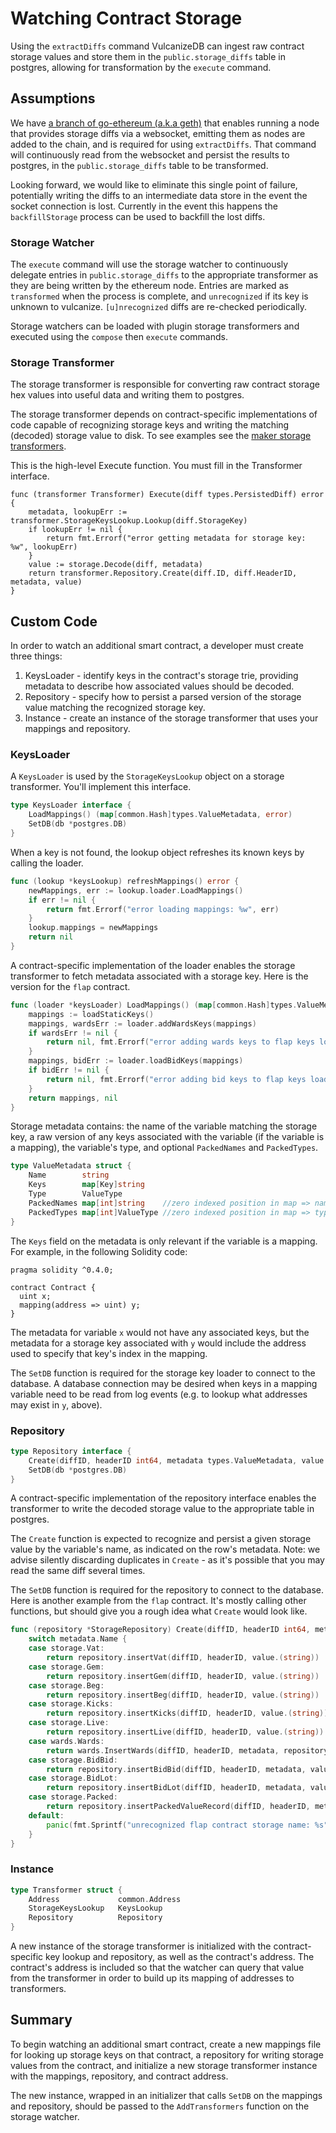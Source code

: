 # Watching Contract Storage

Using the `extractDiffs` command VulcanizeDB can ingest raw contract storage values and store them in the `public.storage_diffs` table in postgres, allowing for transformation by the `execute` command.

## Assumptions

We have [a branch of go-ethereum (a.k.a geth)](https://github.com/makerdao/go-ethereum) that enables running a node that provides storage diffs via a websocket, emitting them as nodes are added to the chain, and is required for using `extractDiffs`. That command will continuously read from the websocket and persist the results to postgres, in the `public.storage_diffs` table to be transformed.

Looking forward, we would like to eliminate this single point of failure, potentially writing the diffs to an intermediate data store in the event the socket connection is lost. Currently in the event this happens the `backfillStorage` process can be used to backfill the lost diffs.

### Storage Watcher

The `execute` command will use the storage watcher to continuously delegate entries in `public.storage_diffs` to the appropriate transformer as they are being written by the ethereum node. Entries are marked as `transformed` when the process is complete, and `unrecognized` if its key is unknown to vulcanize. `[u]nrecognized` diffs are re-checked periodically.

Storage watchers can be loaded with plugin storage transformers and executed using the `compose` then `execute` commands.

### Storage Transformer

The storage transformer is responsible for converting raw contract storage hex values into useful data and writing them to postgres.

The storage transformer depends on contract-specific implementations of code capable of recognizing storage keys and writing the matching (decoded) storage value to disk. To see examples see the [maker storage transformers](https://github.com/makerdao/vdb-mcd-transformers/tree/prod/transformers/storage).


This is the high-level Execute function. You must fill in the Transformer interface.

```golang
func (transformer Transformer) Execute(diff types.PersistedDiff) error {
	metadata, lookupErr := transformer.StorageKeysLookup.Lookup(diff.StorageKey)
	if lookupErr != nil {
		return fmt.Errorf("error getting metadata for storage key: %w", lookupErr)
	}
	value := storage.Decode(diff, metadata)
	return transformer.Repository.Create(diff.ID, diff.HeaderID, metadata, value)
}
```


## Custom Code

In order to watch an additional smart contract, a developer must create three things:

1. KeysLoader - identify keys in the contract's storage trie, providing metadata to describe how associated values should be decoded.
1. Repository - specify how to persist a parsed version of the storage value matching the recognized storage key.
1. Instance - create an instance of the storage transformer that uses your mappings and repository.

### KeysLoader

A `KeysLoader` is used by the `StorageKeysLookup` object on a storage transformer. You'll implement this interface.

```go
type KeysLoader interface {
	LoadMappings() (map[common.Hash]types.ValueMetadata, error)
	SetDB(db *postgres.DB)
}
```

When a key is not found, the lookup object refreshes its known keys by calling the loader.

```go
func (lookup *keysLookup) refreshMappings() error {
	newMappings, err := lookup.loader.LoadMappings()
	if err != nil {
		return fmt.Errorf("error loading mappings: %w", err)
	}
	lookup.mappings = newMappings
	return nil
}
```

A contract-specific implementation of the loader enables the storage transformer to fetch metadata associated with a storage key. Here is the version for the `flap` contract.

``` go
func (loader *keysLoader) LoadMappings() (map[common.Hash]types.ValueMetadata, error) {
	mappings := loadStaticKeys()
	mappings, wardsErr := loader.addWardsKeys(mappings)
	if wardsErr != nil {
		return nil, fmt.Errorf("error adding wards keys to flap keys loader: %w", wardsErr)
	}
	mappings, bidErr := loader.loadBidKeys(mappings)
	if bidErr != nil {
		return nil, fmt.Errorf("error adding bid keys to flap keys loader: %w", bidErr)
	}
	return mappings, nil
}
```

Storage metadata contains: the name of the variable matching the storage key, a raw version of any keys associated with the variable (if the variable is a mapping), the variable's type, and optional `PackedNames` and `PackedTypes`.

```go
type ValueMetadata struct {
	Name        string
	Keys        map[Key]string
	Type        ValueType
	PackedNames map[int]string    //zero indexed position in map => name of packed item
	PackedTypes map[int]ValueType //zero indexed position in map => type of packed item
}
```

The `Keys` field on the metadata is only relevant if the variable is a mapping. For example, in the following Solidity code:

```solidity
pragma solidity ^0.4.0;

contract Contract {
  uint x;
  mapping(address => uint) y;
}
```

The metadata for variable `x` would not have any associated keys, but the metadata for a storage key associated with `y` would include the address used to specify that key's index in the mapping.

The `SetDB` function is required for the storage key loader to connect to the database.
A database connection may be desired when keys in a mapping variable need to be read from log events (e.g. to lookup what addresses may exist in `y`, above).

### Repository

```go
type Repository interface {
	Create(diffID, headerID int64, metadata types.ValueMetadata, value interface{}) error
	SetDB(db *postgres.DB)
}
```

A contract-specific implementation of the repository interface enables the transformer to write the decoded storage value to the appropriate table in postgres.

The `Create` function is expected to recognize and persist a given storage value by the variable's name, as indicated on the row's metadata.
Note: we advise silently discarding duplicates in `Create` - as it's possible that you may read the same diff several times.

The `SetDB` function is required for the repository to connect to the database. Here is another example from the `flap` contract. It's mostly calling other functions, but should give you a rough idea what `Create` would look like.

``` go
func (repository *StorageRepository) Create(diffID, headerID int64, metadata types.ValueMetadata, value interface{}) error {
	switch metadata.Name {
	case storage.Vat:
		return repository.insertVat(diffID, headerID, value.(string))
	case storage.Gem:
		return repository.insertGem(diffID, headerID, value.(string))
	case storage.Beg:
		return repository.insertBeg(diffID, headerID, value.(string))
	case storage.Kicks:
		return repository.insertKicks(diffID, headerID, value.(string))
	case storage.Live:
		return repository.insertLive(diffID, headerID, value.(string))
	case wards.Wards:
		return wards.InsertWards(diffID, headerID, metadata, repository.ContractAddress, value.(string), repository.db)
	case storage.BidBid:
		return repository.insertBidBid(diffID, headerID, metadata, value.(string))
	case storage.BidLot:
		return repository.insertBidLot(diffID, headerID, metadata, value.(string))
	case storage.Packed:
		return repository.insertPackedValueRecord(diffID, headerID, metadata, value.(map[int]string))
	default:
		panic(fmt.Sprintf("unrecognized flap contract storage name: %s", metadata.Name))
	}
}
```

### Instance

```go
type Transformer struct {
	Address    			common.Address
	StorageKeysLookup 	KeysLookup
	Repository 			Repository
}
```

A new instance of the storage transformer is initialized with the contract-specific key lookup and repository, as well as the contract's address.
The contract's address is included so that the watcher can query that value from the transformer in order to build up its mapping of addresses to transformers.

## Summary

To begin watching an additional smart contract, create a new mappings file for looking up storage keys on that contract, a repository for writing storage values from the contract, and initialize a new storage transformer instance with the mappings, repository, and contract address.

The new instance, wrapped in an initializer that calls `SetDB` on the mappings and repository, should be passed to the `AddTransformers` function on the storage watcher.
